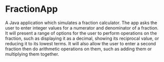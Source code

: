 # FractionApp

A Java application which simulates a fraction calculator. The app asks the user to enter integer values for a numerator and denominator of a fraction. It will present a range of options for the user to perform operations on the fraction, such as displaying it as a decimal, showing its reciprocal value, or reducing it to its lowest terms. It will also allow the user to enter a second fraction then do arithmetic operations on them, such as adding them or multiplying them together.
